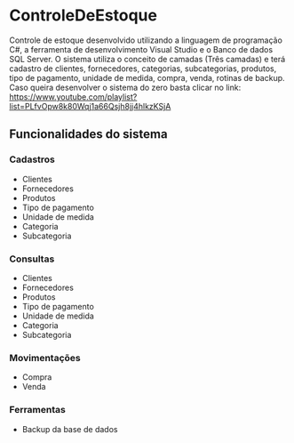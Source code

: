 # ControleDeEstoque
 Controle de estoque desenvolvido utilizando a linguagem de programação C#, a ferramenta de desenvolvimento Visual Studio e o Banco de dados SQL Server. O sistema utiliza o conceito de camadas (Três camadas) e terá cadastro de clientes, fornecedores, categorias, subcategorias, produtos, tipo de pagamento, unidade de medida, compra, venda, rotinas de backup.
Caso queira desenvolver o sistema do zero basta clicar no link: https://www.youtube.com/playlist?list=PLfvOpw8k80Wqj1a66Qsjh8jj4hlkzKSjA
## Funcionalidades do sistema
### Cadastros
- Clientes
- Fornecedores
- Produtos
- Tipo de pagamento
- Unidade de medida
- Categoria
- Subcategoria
### Consultas
- Clientes
- Fornecedores
- Produtos
- Tipo de pagamento
- Unidade de medida
- Categoria
- Subcategoria
### Movimentações
- Compra
- Venda
### Ferramentas
- Backup da base de dados
